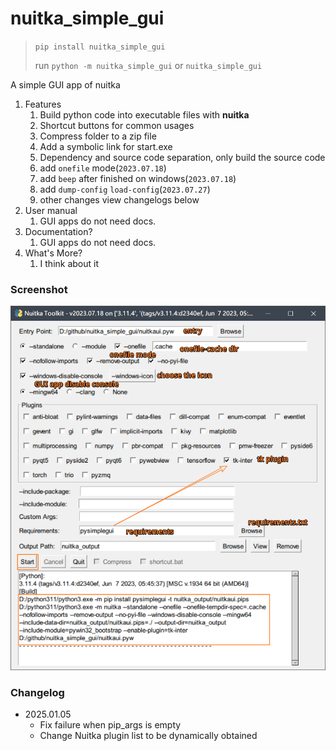 # nuitka_simple_gui

> `pip install nuitka_simple_gui`
> 
> run `python -m nuitka_simple_gui` or `nuitka_simple_gui`

A simple GUI app of nuitka

1. Features
   1. Build python code into executable files with **nuitka**
   2. Shortcut buttons for common usages
   3. Compress folder to a zip file
   4. Add a symbolic link for start.exe
   5. Dependency and source code separation, only build the source code
   6. add `onefile` mode(`2023.07.18`)
   7. add `beep` after finished on windows(`2023.07.18`)
   7. add `dump-config` `load-config`(`2023.07.27`)
   8. other changes view changelogs below
2. User manual
   1. GUI apps do not need docs.
3. Documentation?
   1. GUI apps do not need docs.
4. What's More?
   1. I think about it


### Screenshot

![demo.png](https://raw.githubusercontent.com/ClericPy/nuitka_simple_gui/master/demo.png)

### Changelog

- 2025.01.05
  - Fix failure when pip_args is empty
  - Change Nuitka plugin list to be dynamically obtained
